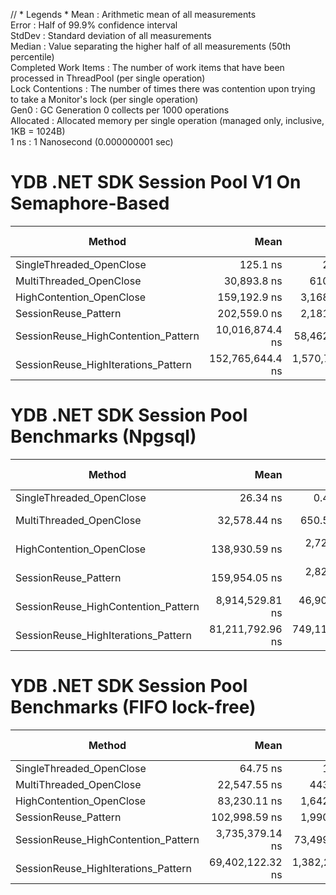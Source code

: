 // * Legends *
Mean                 : Arithmetic mean of all
measurements                                                                                                                                                                           
Error                : Half of 99.9% confidence
interval                                                                                                                                                                             
StdDev               : Standard deviation of all
measurements                                                                                                                                                                        
Median               : Value separating the higher half of all measurements (50th
percentile)                                                                                                                                        
Completed Work Items : The number of work items that have been processed in ThreadPool (per single
operation)                                                                                                                        
Lock Contentions     : The number of times there was contention upon trying to take a Monitor's lock (per single
operation)                                                                                                          
Gen0                 : GC Generation 0 collects per 1000
operations                                                                                                                                                                  
Allocated            : Allocated memory per single operation (managed only, inclusive, 1KB =
1024B)                                                                                                                                  
1 ns                 : 1 Nanosecond (0.000000001 sec)

# YDB .NET SDK Session Pool V1 On Semaphore-Based

| Method                              |             Mean |           Error |          StdDev | Completed Work Items | Lock Contentions |      Gen0 |     Gen1 |  Allocated |
|-------------------------------------|-----------------:|----------------:|----------------:|---------------------:|-----------------:|----------:|---------:|-----------:|
| SingleThreaded_OpenClose            |         125.1 ns |         2.54 ns |         2.37 ns |                    - |                - |    0.0257 |        - |      216 B |
| MultiThreaded_OpenClose             |      30,893.8 ns |       610.63 ns |       895.06 ns |              40.0002 |           0.3741 |    1.4038 |        - |    11573 B |
| HighContention_OpenClose            |     159,192.9 ns |     3,168.43 ns |     6,752.19 ns |             230.7124 |           5.6448 |    8.7891 |   0.4883 |    74723 B |
| SessionReuse_Pattern                |     202,559.0 ns |     2,181.67 ns |     1,934.00 ns |             220.0027 |           5.4810 |    5.8594 |        - |    50510 B |
| SessionReuse_HighContention_Pattern |  10,016,874.4 ns |    58,462.60 ns |    54,685.95 ns |           19707.6719 |         165.5469 |  921.8750 | 140.6250 |  7729448 B |
| SessionReuse_HighIterations_Pattern | 152,765,644.4 ns | 1,570,755.95 ns | 1,469,286.09 ns |          200020.0000 |        1751.2500 | 5000.0000 |        - | 43207568 B |

# YDB .NET SDK Session Pool Benchmarks (Npgsql)

| Method                              |             Mean |          Error |         StdDev | Completed Work Items | Lock Contentions |     Gen0 |    Gen1 | Allocated |
|-------------------------------------|-----------------:|---------------:|---------------:|---------------------:|-----------------:|---------:|--------:|----------:|
| SingleThreaded_OpenClose            |         26.34 ns |       0.476 ns |       0.422 ns |                    - |                - |        - |       - |         - |                                       
| MultiThreaded_OpenClose             |     32,578.44 ns |     650.578 ns |   1,583.596 ns |              40.0028 |           0.4411 |   0.8545 |       - |    7251 B |
| HighContention_OpenClose            |    138,930.59 ns |   2,729.363 ns |   4,990.795 ns |             209.1182 |           3.5857 |   4.8828 |       - |   40566 B |
| SessionReuse_Pattern                |    159,954.05 ns |   2,820.324 ns |   4,044.825 ns |             220.0000 |           6.0381 |   0.7324 |       - |    7307 B |
| SessionReuse_HighContention_Pattern |  8,914,529.81 ns |  46,900.448 ns |  41,576.026 ns |           19756.6563 |         149.0469 | 625.0000 | 93.7500 | 5289794 B |
| SessionReuse_HighIterations_Pattern | 81,211,792.96 ns | 749,115.160 ns | 664,071.077 ns |          200020.0000 |         614.8571 |        - |       - |    7458 B |

# YDB .NET SDK Session Pool Benchmarks (FIFO lock-free)

| Method                              |             Mean |            Error |           StdDev |           Median | Completed Work Items | Lock Contentions |     Gen0 |     Gen1 | Allocated |
|-------------------------------------|-----------------:|-----------------:|-----------------:|-----------------:|---------------------:|-----------------:|---------:|---------:|----------:|
| SingleThreaded_OpenClose            |         64.75 ns |         1.004 ns |         0.986 ns |         64.31 ns |                    - |                - |   0.0038 |        - |      32 B |                                        
| MultiThreaded_OpenClose             |     22,547.55 ns |       443.931 ns |       511.232 ns |     22,613.77 ns |              40.0020 |                - |   0.9460 |        - |    7888 B |
| HighContention_OpenClose            |     83,230.11 ns |     1,642.445 ns |     1,536.344 ns |     83,232.22 ns |             205.5402 |           0.0016 |   5.0049 |        - |   42337 B |
| SessionReuse_Pattern                |    102,998.59 ns |     1,990.337 ns |     2,854.481 ns |    103,245.75 ns |             220.0000 |           0.0002 |   1.5869 |        - |   13678 B |
| SessionReuse_HighContention_Pattern |  3,735,379.14 ns |    73,499.927 ns |   116,578.682 ns |  3,694,595.05 ns |           19845.2422 |           5.7344 | 812.5000 | 132.8125 | 6750890 B |
| SessionReuse_HighIterations_Pattern | 69,402,122.32 ns | 1,382,232.565 ns | 4,075,544.202 ns | 70,535,363.07 ns |          200020.0000 |                - | 714.2857 |        - | 6407458 B |


